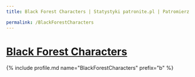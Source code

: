 ```yaml
---
title: Black Forest Characters | Statystyki patronite.pl | Patromierz

permalink: /BlackForestCharacters
---
```


# [Black Forest Characters](https://patronite.pl/BlackForestCharacters)

{% include profile.md name="BlackForestCharacters" prefix="b" %}
